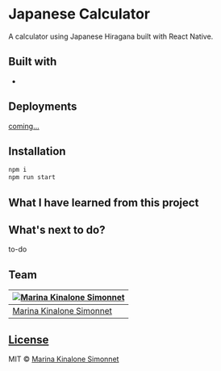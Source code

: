 # Japanese Calculator
A calculator using Japanese Hiragana built with React Native. 

## Built with 

- 
  
## Deployments
[coming...](https://)

## Installation

```bash
npm i
npm run start

```

## What I have learned from this project

## What's next to do?
to-do

## Team

[![Marina Kinalone Simonnet](https://avatars.githubusercontent.com/u/63544936?v=3&s=144)](https://github.com/marinakinalone) |
---|
[Marina Kinalone Simonnet](https://github.com/marinakinalone) |

## [License](https://github.com/marinakinalone/react-native-calculator/blob/master/LICENSE)

MIT © [Marina Kinalone Simonnet](https://github.com/marinakinalone)

